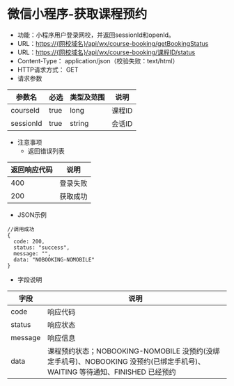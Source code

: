 # 微信小程序-获取课程预约

* 功能：小程序用户登录网校，并返回sessionId和openId。
* URL：[https://{网校域名}/api/wx/course-booking/getBookingStatus](https://{网校域名}/api/wx/course-booking/getBookingStatus)
* URL：[https://{网校域名}/api/wx/course-booking/课程ID/status](https://{网校域名}/api/wx/course-booking/课程ID/status)
* Content-Type： application/json（校验失败：text/html）
* HTTP请求方式： GET
* 请求参数

| 参数名 | 必选 | 类型及范围 | 说明 |
| --- | --- | --- | --- |
| courseId | true | long | 课程ID |
| sessionId | true | string | 会话ID |

* 注意事项
  * 返回错误列表

| 返回响应代码 | 说明 |
| --- | --- |
| 400 | 登录失败 |
| 200 | 获取成功 |

* JSON示例

```
//调用成功
{
  code: 200,
  status: "success",
  message: "",
  data: "NOBOOKING-NOMOBILE"
}
```

* 字段说明

| 字段 | 说明 |
| --- | --- |
| code | 响应代码 |
| status | 响应状态 |
| message | 响应信息 |
| data | 课程预约状态；NOBOOKING-NOMOBILE 没预约(没绑定手机号)、NOBOOKING 没预约(已绑定手机号)、WAITING 等待通知、FINISHED 已经预约 |

